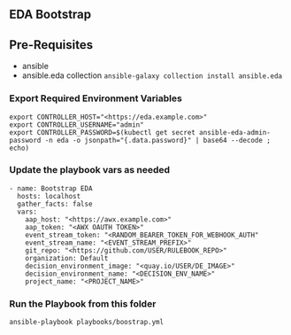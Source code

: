 ## EDA Bootstrap

## Pre-Requisites
- ansible
- ansible.eda collection ```ansible-galaxy collection install ansible.eda```

### Export Required Environment Variables
```
export CONTROLLER_HOST="<https://eda.example.com>"
export CONTROLLER_USERNAME="admin"
export CONTROLLER_PASSWORD=$(kubectl get secret ansible-eda-admin-password -n eda -o jsonpath="{.data.password}" | base64 --decode ; echo)
```
### Update the playbook vars as needed
```
- name: Bootstrap EDA
  hosts: localhost
  gather_facts: false
  vars:
    aap_host: "<https://awx.example.com>"
    aap_token: "<AWX OAUTH TOKEN>"
    event_stream_token: "<RANDOM_BEARER_TOKEN_FOR_WEBHOOK_AUTH"
    event_stream_name: "<EVENT_STREAM_PREFIX>"
    git_repo: "<https://github.com/USER/RULEBOOK_REPO>"
    organization: Default
    decision_environment_image: "<quay.io/USER/DE_IMAGE>"
    decision_environment_name: "<DECISION_ENV_NAME>"
    project_name: "<PROJECT_NAME>"
```

### Run the Playbook from this folder
```
ansible-playbook playbooks/boostrap.yml
```